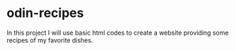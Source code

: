 # odin-recipes
In this project I will use basic html codes to create a website providing some recipes of my favorite dishes.
